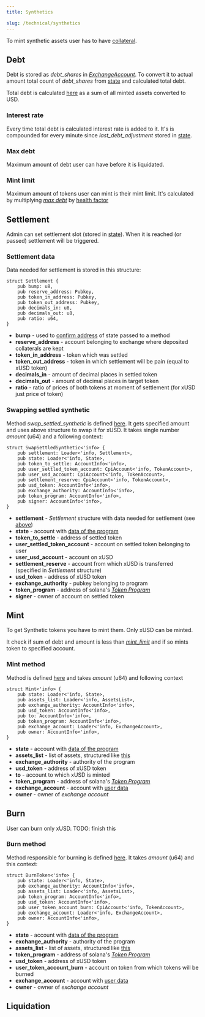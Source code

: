 ```yaml
---
title: Synthetics 

slug: /technical/synthetics
---
```


To mint synthetic assets user has to have [collateral](/docs/technical/collateral). 


## Debt

Debt is stored as *debt_shares* in [_ExchangeAccount_](/docs/technical/account). To convert it to actual amount total count of *debt_shares* from [state](http://localhost:3000/docs/technical/state#structure-of-state) and calculated total debt.

Total debt is calculated [here](https://github.com/Synthetify/synthetify-protocol/blob/4c39873b86324348c40c9677fac15db4f6a48dce/programs/exchange/src/math.rs#L12-L33) as a sum of all minted assets converted to USD.


### Interest rate 

Every time total debt is calculated interest rate is added to it. It's is compounded for every minute since *last_debt_adjustment* stored in [state](http://localhost:3000/docs/technical/state#structure-of-state). 


### Max debt

Maximum amount of debt user can have before it is liquidated.


### Mint limit

Maximum amount of tokens user can mint is their mint limit. It's calculated by multiplying [*max debt*](#max-debt) by [health factor](http://localhost:3000/docs/technical/state#structure-of-state)


## Settlement

Admin can set settlement slot (stored in [state](/docs/technical/state#structure-of-state)). When it is reached (or passed) settlement will be triggered.

### Settlement data

Data needed for settlement is stored in this structure:

    struct Settlement {
        pub bump: u8,
        pub reserve_address: Pubkey,
        pub token_in_address: Pubkey,
        pub token_out_address: Pubkey,
        pub decimals_in: u8,
        pub decimals_out: u8,
        pub ratio: u64,
    }

  * **bump** - used to [confirm address](https://docs.solana.com/developing/programming-model/calling-between-programs#hash-based-generated-program-addresses) of state passed to a method
  * **reserve_address** - account belonging to exchange where deposited collaterals are kept
  * **token_in_address** - token which was settled
  * **token_out_address** - token in which settlement will be pain (equal to xUSD token)
  * **decimals_in** - amount of decimal places in settled token
  * **decimals_out** - amount of decimal places in target token
  * **ratio** - ratio of prices of both tokens at moment of settlement (for xUSD just price of token)

### Swapping settled synthetic

Method *swap_settled_synthetic* is defined [here](https://github.com/Synthetify/synthetify-protocol/blob/4c39873b86324348c40c9677fac15db4f6a48dce/programs/exchange/src/lib.rs#L1362-L1393). It gets specified amount and uses above structure to swap it for xUSD. It takes single number _amount_ (u64) and a following context:

    struct SwapSettledSynthetic<'info> {
        pub settlement: Loader<'info, Settlement>,
        pub state: Loader<'info, State>,
        pub token_to_settle: AccountInfo<'info>,
        pub user_settled_token_account: CpiAccount<'info, TokenAccount>,
        pub user_usd_account: CpiAccount<'info, TokenAccount>,
        pub settlement_reserve: CpiAccount<'info, TokenAccount>,
        pub usd_token: AccountInfo<'info>,
        pub exchange_authority: AccountInfo<'info>,
        pub token_program: AccountInfo<'info>,
        pub signer: AccountInfo<'info>,
    }

  * **settlement** - _Settlement_ structure with data needed for settlement (see [above](#settlement-data))
  * **state** - account with [data of the program](/docs/technical/state)
  * **token_to_settle** - address of settled token
  * **user_settled_token_account** - account on settled token belonging to user
  * **user_usd_account** - account on xUSD
  * **settlement_reserve** - account from which xUSD is transferred (specified in _Settlement_ structure)
  * **usd_token** - address of xUSD token
  * **exchange_authority** - pubkey belonging to program
  * **token_program** - address of solana's [_Token Program_](https://spl.solana.com/token)
  * **signer** - owner of account on settled token


## Mint

To get Synthetic tokens you have to mint them. Only xUSD can be minted. 

It check if sum of debt and amount is less than [*mint_limit*](#mint-limit) and if so mints token to specified account.



### Mint method

Method is defined [here](https://github.com/Synthetify/synthetify-protocol/blob/cb56d5f6aa971375d651ae452c216d42203c511a/programs/exchange/src/lib.rs#L258-L314) and takes _amount_ (u64) and following context

    struct Mint<'info> {
        pub state: Loader<'info, State>,
        pub assets_list: Loader<'info, AssetsList>,
        pub exchange_authority: AccountInfo<'info>,
        pub usd_token: AccountInfo<'info>,
        pub to: AccountInfo<'info>,
        pub token_program: AccountInfo<'info>,
        pub exchange_account: Loader<'info, ExchangeAccount>,
        pub owner: AccountInfo<'info>,
    }

  * **state** - account with [data of the program](/docs/technical/state)
  * **assets_list** - list of assets, structured like [this]('/docs/technical/state#assetslist-structure')
  * **exchange_authority** - authority of the program
  * **usd_token** - address of xUSD token
  * **to** - account to which xUSD is minted
  * **token_program** - address of solana's [_Token Program_](https://spl.solana.com/token)
  * **exchange_account** - account with [user data](/docs/technical/account#structure-of-account)
  * **owner** - owner of _exchange account_


## Burn
User can burn only xUSD.
TODO: finish this

### Burn method

Method responsible for burning is defined [here](https://github.com/Synthetify/synthetify-protocol/blob/cb56d5f6aa971375d651ae452c216d42203c511a/programs/exchange/src/lib.rs#L539-L661). It takes _amount_ (u64) and this context:

    struct BurnToken<'info> {
        pub state: Loader<'info, State>,
        pub exchange_authority: AccountInfo<'info>,
        pub assets_list: Loader<'info, AssetsList>,
        pub token_program: AccountInfo<'info>,
        pub usd_token: AccountInfo<'info>,
        pub user_token_account_burn: CpiAccount<'info, TokenAccount>,
        pub exchange_account: Loader<'info, ExchangeAccount>,
        pub owner: AccountInfo<'info>,
    }

  * **state** - account with [data of the program](/docs/technical/state)
  * **exchange_authority** - authority of the program
  * **assets_list** - list of assets, structured like [this](/docs/technical/state#assetslist-structure)
  * **token_program** - address of solana's [_Token Program_](https://spl.solana.com/token)
  * **usd_token** - address of xUSD token
  * **user_token_account_burn** - account on token from which tokens will be burned
  * **exchange_account** - account with [user data](/docs/technical/account#structure-of-account)
  * **owner** - owner of _exchange account_

## Liquidation